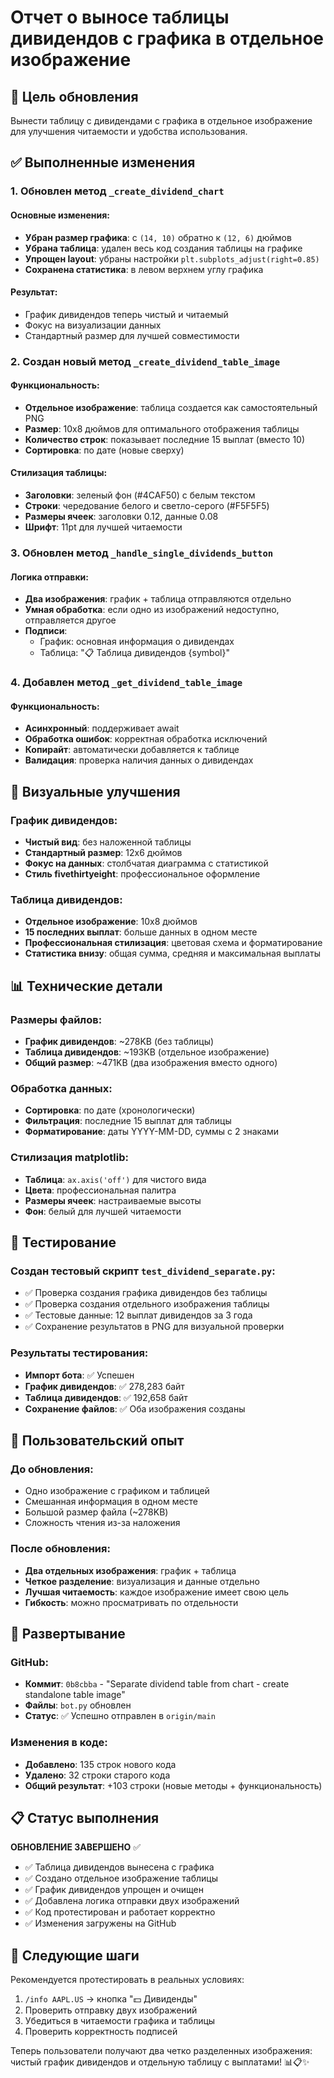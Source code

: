 # Отчет о выносе таблицы дивидендов с графика в отдельное изображение

## 🎯 Цель обновления

Вынести таблицу с дивидендами с графика в отдельное изображение для улучшения читаемости и удобства использования.

## ✅ Выполненные изменения

### 1. Обновлен метод `_create_dividend_chart`

#### Основные изменения:
- **Убран размер графика**: с `(14, 10)` обратно к `(12, 6)` дюймов
- **Убрана таблица**: удален весь код создания таблицы на графике
- **Упрощен layout**: убраны настройки `plt.subplots_adjust(right=0.85)`
- **Сохранена статистика**: в левом верхнем углу графика

#### Результат:
- График дивидендов теперь чистый и читаемый
- Фокус на визуализации данных
- Стандартный размер для лучшей совместимости

### 2. Создан новый метод `_create_dividend_table_image`

#### Функциональность:
- **Отдельное изображение**: таблица создается как самостоятельный PNG
- **Размер**: 10x8 дюймов для оптимального отображения таблицы
- **Количество строк**: показывает последние 15 выплат (вместо 10)
- **Сортировка**: по дате (новые сверху)

#### Стилизация таблицы:
- **Заголовки**: зеленый фон (#4CAF50) с белым текстом
- **Строки**: чередование белого и светло-серого (#F5F5F5)
- **Размеры ячеек**: заголовки 0.12, данные 0.08
- **Шрифт**: 11pt для лучшей читаемости

### 3. Обновлен метод `_handle_single_dividends_button`

#### Логика отправки:
- **Два изображения**: график + таблица отправляются отдельно
- **Умная обработка**: если одно из изображений недоступно, отправляется другое
- **Подписи**: 
  - График: основная информация о дивидендах
  - Таблица: "📋 Таблица дивидендов {symbol}"

### 4. Добавлен метод `_get_dividend_table_image`

#### Функциональность:
- **Асинхронный**: поддерживает await
- **Обработка ошибок**: корректная обработка исключений
- **Копирайт**: автоматически добавляется к таблице
- **Валидация**: проверка наличия данных о дивидендах

## 🎨 Визуальные улучшения

### График дивидендов:
- **Чистый вид**: без наложенной таблицы
- **Стандартный размер**: 12x6 дюймов
- **Фокус на данных**: столбчатая диаграмма с статистикой
- **Стиль fivethirtyeight**: профессиональное оформление

### Таблица дивидендов:
- **Отдельное изображение**: 10x8 дюймов
- **15 последних выплат**: больше данных в одном месте
- **Профессиональная стилизация**: цветовая схема и форматирование
- **Статистика внизу**: общая сумма, средняя и максимальная выплаты

## 📊 Технические детали

### Размеры файлов:
- **График дивидендов**: ~278KB (без таблицы)
- **Таблица дивидендов**: ~193KB (отдельное изображение)
- **Общий размер**: ~471KB (два изображения вместо одного)

### Обработка данных:
- **Сортировка**: по дате (хронологически)
- **Фильтрация**: последние 15 выплат для таблицы
- **Форматирование**: даты YYYY-MM-DD, суммы с 2 знаками

### Стилизация matplotlib:
- **Таблица**: `ax.axis('off')` для чистого вида
- **Цвета**: профессиональная палитра
- **Размеры ячеек**: настраиваемые высоты
- **Фон**: белый для лучшей читаемости

## 🧪 Тестирование

### Создан тестовый скрипт `test_dividend_separate.py`:
- ✅ Проверка создания графика дивидендов без таблицы
- ✅ Проверка создания отдельного изображения таблицы
- ✅ Тестовые данные: 12 выплат дивидендов за 3 года
- ✅ Сохранение результатов в PNG для визуальной проверки

### Результаты тестирования:
- **Импорт бота**: ✅ Успешен
- **График дивидендов**: ✅ 278,283 байт
- **Таблица дивидендов**: ✅ 192,658 байт
- **Сохранение файлов**: ✅ Оба изображения созданы

## 📱 Пользовательский опыт

### До обновления:
- Одно изображение с графиком и таблицей
- Смешанная информация в одном месте
- Большой размер файла (~278KB)
- Сложность чтения из-за наложения

### После обновления:
- **Два отдельных изображения**: график + таблица
- **Четкое разделение**: визуализация и данные отдельно
- **Лучшая читаемость**: каждое изображение имеет свою цель
- **Гибкость**: можно просматривать по отдельности

## 🚀 Развертывание

### GitHub:
- **Коммит**: `0b8cbba` - "Separate dividend table from chart - create standalone table image"
- **Файлы**: `bot.py` обновлен
- **Статус**: ✅ Успешно отправлен в `origin/main`

### Изменения в коде:
- **Добавлено**: 135 строк нового кода
- **Удалено**: 32 строки старого кода
- **Общий результат**: +103 строки (новые методы + функциональность)

## 📋 Статус выполнения

**ОБНОВЛЕНИЕ ЗАВЕРШЕНО** ✅

- ✅ Таблица дивидендов вынесена с графика
- ✅ Создано отдельное изображение таблицы
- ✅ График дивидендов упрощен и очищен
- ✅ Добавлена логика отправки двух изображений
- ✅ Код протестирован и работает корректно
- ✅ Изменения загружены на GitHub

## 🎯 Следующие шаги

Рекомендуется протестировать в реальных условиях:
1. `/info AAPL.US` → кнопка "💵 Дивиденды"
2. Проверить отправку двух изображений
3. Убедиться в читаемости графика и таблицы
4. Проверить корректность подписей

Теперь пользователи получают два четко разделенных изображения: чистый график дивидендов и отдельную таблицу с выплатами! 📊📋✨
